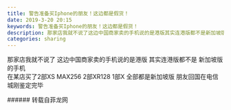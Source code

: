 ```yaml
---
title: 警告准备买Iphone的朋友！这边都是假货！
date: 2019-3-20 20:15
keywords: 警告准备买Iphone的朋友！这边都是假货！
description: 那家店我就不说了这边中国商家卖的手机说的是港版其实连港版都不是新加坡版的手机在某店买了2部XSMAX2562部XR1281部X全部都是新加坡版朋友回国在电信城刚鉴定完毕
categories: sharing
---
```

<td class="t_f" id="postmessage_3269107">

那家店我就不说了 这边中国商家卖的手机说的是港版 其实连港版都不是 新加坡版的手机<br/>
在某店买了2部XS MAX256 2部XR128 1部X 全部都是新加坡版 朋友回国在电信城刚鉴定完毕<br/>
</td>
###### 转载自菲龙网